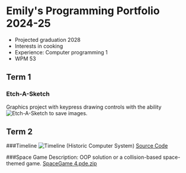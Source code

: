 # Emily's Programming Portfolio 2024-25
* Projected graduation 2028
* Interests in cooking
* Experience: Computer programming 1
* WPM 53

## Term 1
### Etch-A-Sketch
Graphics project with keypress drawing controls with the ability![Etch-A-Sketch](https://github.com/user-attachments/assets/de68cdc3-a43e-4ddc-83c9-10e210347a9d)
 to save images.


## Term 2
###Timeline
![Timeline (Historic Computer System)](https://github.com/user-attachments/assets/8d5ec8ba-7daa-4ff9-b653-1b6517cbe865) 
[Source Code]()

###Space Game
Description: OOP solution or a collision-based space-themed game.
[SpaceGame 4.pde.zip](https://github.com/user-attachments/files/17905629/SpaceGame.4.pde.zip)

